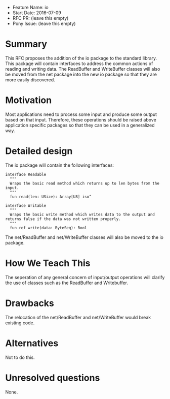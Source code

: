 - Feature Name: io
- Start Date: 2016-07-09
- RFC PR: (leave this empty)
- Pony Issue: (leave this empty)

# Summary

This RFC proposes the addition of the io package to the standard library. This package will contain interfaces to address the common actions of reading and writing data. The ReadBuffer and WriteBuffer classes will also be moved from the net package into the new io package so that they are more easily discovered.

# Motivation

Most applications need to process some input and produce some output based on that input. Therefore, these operations should be raised above application specific packages so that they can be used in a generalized way.

# Detailed design

The io package will contain the following interfaces:
```pony
interface Readable
  """
  Wraps the basic read method which returns up to len bytes from the input.
  """
  fun read(len: USize): Array[U8] iso^

interface Writable
  """
  Wraps the basic write method which writes data to the output and returns false if the data was not written properly.
  """
  fun ref write(data: ByteSeq): Bool
```

The net/ReadBuffer and net/WriteBuffer classes will also be moved to the io package.

# How We Teach This

The seperation of any general concern of input/output operations will clarify the use of classes such as the ReadBuffer and Writebuffer.

# Drawbacks

The relocation of the net/ReadBuffer and net/WriteBuffer would break existing code.

# Alternatives

Not to do this.

# Unresolved questions

None.
